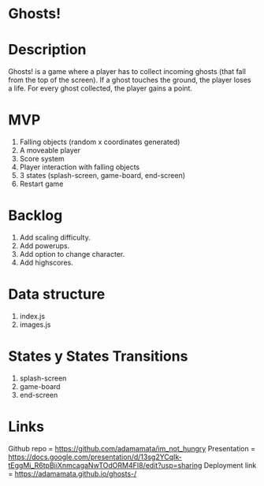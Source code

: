 # Ghosts!

# Description
Ghosts! is a game where a player has to collect incoming ghosts (that fall from the top of the screen). If a ghost touches the ground, the player loses a life. For every ghost collected, the player gains a point.

# MVP
1. Falling objects (random x coordinates generated)
2. A moveable player
3. Score system
4. Player interaction with falling objects
5. 3 states (splash-screen, game-board, end-screen)
6. Restart game 

# Backlog
1. Add scaling difficulty.
2. Add powerups.
3. Add option to change character. 
4. Add highscores. 

# Data structure
1. index.js
2. images.js 

# States y States Transitions 
1. splash-screen
2. game-board
3. end-screen

# Links
Github repo = https://github.com/adamamata/im_not_hungry
Presentation = https://docs.google.com/presentation/d/13sg2YCqIk-tEggMi_R6tpBiiXnmcagaNwTOdORM4FI8/edit?usp=sharing
Deployment link = https://adamamata.github.io/ghosts-/
